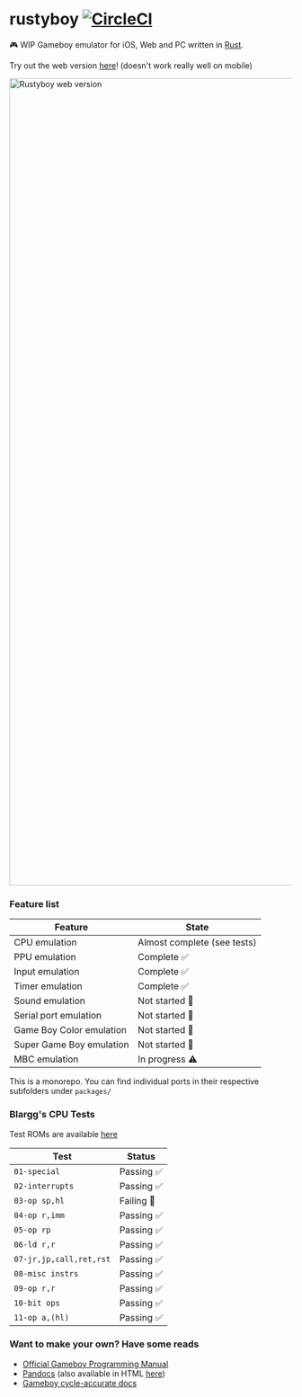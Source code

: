 # rustyboy [![CircleCI](https://circleci.com/gh/flix477/rustyboy/tree/master.svg?style=svg)](https://circleci.com/gh/flix477/rustyboy/tree/master)

🎮 WIP Gameboy emulator for iOS, Web and PC written in [Rust](https://www.rust-lang.org).

Try out the web version [here](https://flix477.github.io/rustyboy.github.io/)! (doesn't work really well on mobile)

<img width="1437" alt="Rustyboy web version" src="https://user-images.githubusercontent.com/6579510/69486400-50282180-0e19-11ea-81b3-428a843b306c.png">

### Feature list
| Feature                  | State                       |
| ------------------------ | --------------------------- |
| CPU emulation            | Almost complete (see tests) |
| PPU emulation            | Complete ✅                 |
| Input emulation          | Complete ✅                 |
| Timer emulation          | Complete ✅                 |
| Sound emulation          | Not started 🚫              |
| Serial port emulation    | Not started 🚫              |
| Game Boy Color emulation | Not started 🚫              |
| Super Game Boy emulation | Not started 🚫              |
| MBC emulation            | In progress ⚠️              |

This is a monorepo. You can find individual ports in their respective subfolders under `packages/`

### Blargg's CPU Tests
Test ROMs are available [here](http://slack.net/~ant/old/gb-tests/)

| Test                   | Status     |
| ---------------------- | ---------- |
| `01-special`           | Passing ✅ |
| `02-interrupts`        | Passing ✅ |
| `03-op sp,hl`          | Failing 🚫 |
| `04-op r,imm`          | Passing ✅ |
| `05-op rp`             | Passing ✅ |
| `06-ld r,r`            | Passing ✅ |
| `07-jr,jp,call,ret,rst`| Passing ✅ |
| `08-misc instrs`       | Passing ✅ |
| `09-op r,r`            | Passing ✅ |
| `10-bit ops`           | Passing ✅ |
| `11-op a,(hl)`         | Passing ✅ |

### Want to make your own? Have some reads
- [Official Gameboy Programming Manual](https://ia801906.us.archive.org/19/items/GameBoyProgManVer1.1/GameBoyProgManVer1.1.pdf)
- [Pandocs](http://marc.rawer.de/Gameboy/Docs/GBCPUman.pdf) (also available in HTML [here](http://gbdev.gg8.se/wiki/articles/Pan_Docs))
- [Gameboy cycle-accurate docs](https://github.com/AntonioND/giibiiadvance/blob/master/docs/TCAGBD.pdf)
